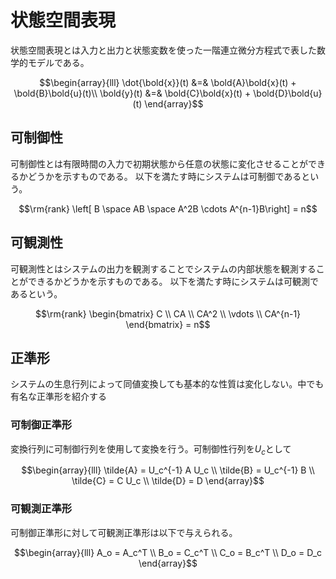# 状態空間表現

状態空間表現とは入力と出力と状態変数を使った一階連立微分方程式で表した数学的モデルである。

```math
\begin{array}{lll}
\dot{\bold{x}}(t) &=& \bold{A}\bold{x}(t) + \bold{B}\bold{u}(t)\\
\bold{y}(t) &=& \bold{C}\bold{x}(t) + \bold{D}\bold{u}(t)
\end{array}
```

## 可制御性
可制御性とは有限時間の入力で初期状態から任意の状態に変化させることができるかどうかを示すものである。
以下を満たす時にシステムは可制御であるという。

```math
\rm{rank} \left[ B \space AB \space A^2B \cdots A^{n-1}B\right] = n
```

## 可観測性
可観測性とはシステムの出力を観測することでシステムの内部状態を観測することができるかどうかを示すものである。
以下を満たす時にシステムは可観測であるという。

```math
\rm{rank} \begin{bmatrix}
 C \\ CA \\ CA^2 \\ \vdots \\ CA^{n-1}
\end{bmatrix} = n
```

## 正準形
システムの生息行列によって同値変換しても基本的な性質は変化しない。中でも有名な正準形を紹介する

### 可制御正準形
変換行列に可制御行列を使用して変換を行う。可制御性行列を$`U_c`$として

```math
\begin{array}{lll}
\tilde{A} = U_c^{-1} A U_c \\
\tilde{B} = U_c^{-1} B \\
\tilde{C} = C U_c \\
\tilde{D} = D
\end{array}
```

### 可観測正準形
可制御正準形に対して可観測正準形は以下で与えられる。

```math
\begin{array}{lll}
A_o = A_c^T \\
B_o = C_c^T \\
C_o = B_c^T \\
D_o = D_c
\end{array}
```